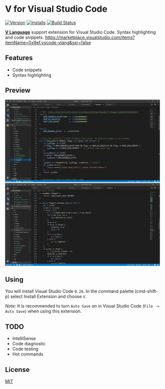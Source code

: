 # V for Visual Studio Code
[![Version](https://vsmarketplacebadge.apphb.com/version/0x9ef.vscode-vlang.svg)](https://marketplace.visualstudio.com/items?itemName=0x9ef.vscode-vlang)
[![Installs](https://vsmarketplacebadge.apphb.com/installs/0x9ef.vscode-vlang.svg)](https://marketplace.visualstudio.com/items?itemName=0x9ef.vscode-vlang)
[![Build Status](https://travis-ci.org/0x9ef/vscode-vlang.svg?branch=master)](https://travis-ci.org/0x9ef/vscode-vlang)

[**V Language**](https://vlang.io) support extension for Visual Studio Code. Syntax highlighting and code snippets.
https://marketplace.visualstudio.com/items?itemName=0x9ef.vscode-vlang&ssr=false

## Features
* Code snippets
* Syntax highlighting 

## Preview
![First demo screenshot](./images/demo1.PNG)
![Second demo screenshot](./images/demo2.PNG)

## Using
You will install Visual Studio Code `0.26`. In the command palette (cmd-shift-p) select Install Extension and choose `V`.

_Note_: It is recommended to turn `Auto Save` on in Visual Studio Code (`File -> Auto Save`) when using this extension.

## TODO
* IntelliSense
* Code diagnostic
* Code testing
* Hot commands

## License
[MIT](./LICENSE)
